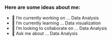 ### Here are some ideas about me:

- 🔭 I’m currently working on ... Data Analysis
- 🌱 I’m currently learning ... Data visualization
- 👯 I’m looking to collaborate on ... Data Analysis
- 💬 Ask me about ... Data Analysis


<!--
### Hi there 👋
**zalshawi/zalshawi** is a ✨ _special_ ✨ repository because its `README.md` (this file) appears on your GitHub profile.

- 🔭 I’m currently working on ... Udacity Data Analyst Nanodegree
- 🌱 I’m currently learning ... Data Visualization
- 👯 I’m looking to collaborate on ... Data Analysis
- 🤔 I’m looking for help with ... AI
- 💬 Ask me about ... Telecommunication Engineer, Data Analyst
- 📫 How to reach me: ... [LinkedIn](https://www.linkedin.com/in/ziyad-alshawi/)
- 😄 Pronouns: ... he/him
- ⚡ Fun fact: ... 
-->
